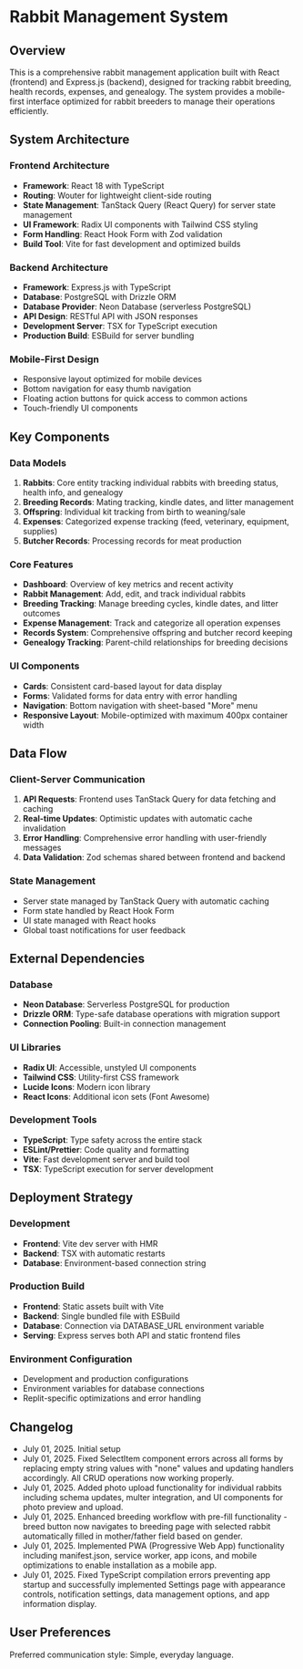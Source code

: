 # Rabbit Management System

## Overview

This is a comprehensive rabbit management application built with React (frontend) and Express.js (backend), designed for tracking rabbit breeding, health records, expenses, and genealogy. The system provides a mobile-first interface optimized for rabbit breeders to manage their operations efficiently.

## System Architecture

### Frontend Architecture
- **Framework**: React 18 with TypeScript
- **Routing**: Wouter for lightweight client-side routing
- **State Management**: TanStack Query (React Query) for server state management
- **UI Framework**: Radix UI components with Tailwind CSS styling
- **Form Handling**: React Hook Form with Zod validation
- **Build Tool**: Vite for fast development and optimized builds

### Backend Architecture
- **Framework**: Express.js with TypeScript
- **Database**: PostgreSQL with Drizzle ORM
- **Database Provider**: Neon Database (serverless PostgreSQL)
- **API Design**: RESTful API with JSON responses
- **Development Server**: TSX for TypeScript execution
- **Production Build**: ESBuild for server bundling

### Mobile-First Design
- Responsive layout optimized for mobile devices
- Bottom navigation for easy thumb navigation
- Floating action buttons for quick access to common actions
- Touch-friendly UI components

## Key Components

### Data Models
1. **Rabbits**: Core entity tracking individual rabbits with breeding status, health info, and genealogy
2. **Breeding Records**: Mating tracking, kindle dates, and litter management
3. **Offspring**: Individual kit tracking from birth to weaning/sale
4. **Expenses**: Categorized expense tracking (feed, veterinary, equipment, supplies)
5. **Butcher Records**: Processing records for meat production

### Core Features
- **Dashboard**: Overview of key metrics and recent activity
- **Rabbit Management**: Add, edit, and track individual rabbits
- **Breeding Tracking**: Manage breeding cycles, kindle dates, and litter outcomes
- **Expense Management**: Track and categorize all operation expenses
- **Records System**: Comprehensive offspring and butcher record keeping
- **Genealogy Tracking**: Parent-child relationships for breeding decisions

### UI Components
- **Cards**: Consistent card-based layout for data display
- **Forms**: Validated forms for data entry with error handling
- **Navigation**: Bottom navigation with sheet-based "More" menu
- **Responsive Layout**: Mobile-optimized with maximum 400px container width

## Data Flow

### Client-Server Communication
1. **API Requests**: Frontend uses TanStack Query for data fetching and caching
2. **Real-time Updates**: Optimistic updates with automatic cache invalidation
3. **Error Handling**: Comprehensive error handling with user-friendly messages
4. **Data Validation**: Zod schemas shared between frontend and backend

### State Management
- Server state managed by TanStack Query with automatic caching
- Form state handled by React Hook Form
- UI state managed with React hooks
- Global toast notifications for user feedback

## External Dependencies

### Database
- **Neon Database**: Serverless PostgreSQL for production
- **Drizzle ORM**: Type-safe database operations with migration support
- **Connection Pooling**: Built-in connection management

### UI Libraries
- **Radix UI**: Accessible, unstyled UI components
- **Tailwind CSS**: Utility-first CSS framework
- **Lucide Icons**: Modern icon library
- **React Icons**: Additional icon sets (Font Awesome)

### Development Tools
- **TypeScript**: Type safety across the entire stack
- **ESLint/Prettier**: Code quality and formatting
- **Vite**: Fast development server and build tool
- **TSX**: TypeScript execution for server development

## Deployment Strategy

### Development
- **Frontend**: Vite dev server with HMR
- **Backend**: TSX with automatic restarts
- **Database**: Environment-based connection string

### Production Build
- **Frontend**: Static assets built with Vite
- **Backend**: Single bundled file with ESBuild
- **Database**: Connection via DATABASE_URL environment variable
- **Serving**: Express serves both API and static frontend files

### Environment Configuration
- Development and production configurations
- Environment variables for database connections
- Replit-specific optimizations and error handling

## Changelog
- July 01, 2025. Initial setup
- July 01, 2025. Fixed SelectItem component errors across all forms by replacing empty string values with "none" values and updating handlers accordingly. All CRUD operations now working properly.
- July 01, 2025. Added photo upload functionality for individual rabbits including schema updates, multer integration, and UI components for photo preview and upload.
- July 01, 2025. Enhanced breeding workflow with pre-fill functionality - breed button now navigates to breeding page with selected rabbit automatically filled in mother/father field based on gender.
- July 01, 2025. Implemented PWA (Progressive Web App) functionality including manifest.json, service worker, app icons, and mobile optimizations to enable installation as a mobile app.
- July 01, 2025. Fixed TypeScript compilation errors preventing app startup and successfully implemented Settings page with appearance controls, notification settings, data management options, and app information display.

## User Preferences

Preferred communication style: Simple, everyday language.